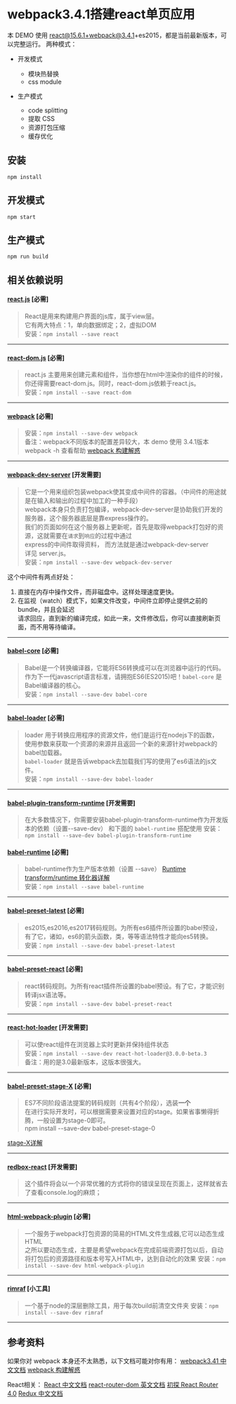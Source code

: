 # webpack3.4.1搭建react单页应用
本 DEMO 使用 react@15.6.1+webpack@3.4.1+es2015，都是当前最新版本，可以完整运行。
两种模式：
- 开发模式
  * 模块热替换
  * css module

- 生产模式
  * code splitting
  * 提取 CSS
  * 资源打包压缩
  * 缓存优化

## 安装
`npm install`

## 开发模式
`npm start`

## 生产模式
`npm run build`

## 相关依赖说明
#### [react.js](https://facebook.github.io/react/index.html) [必需]
> React是用来构建用户界面的js库，属于view层。  
  它有两大特点：1，单向数据绑定；2，虚拟DOM  
  安装：`npm install --save react`
  
---

#### [react-dom.js](https://npm.taobao.org/package/react-dom) [必需]
> react.js 主要用来创建元素和组件，当你想在html中渲染你的组件的时候，  
你还得需要react-dom.js。同时，react-dom.js依赖于react.js。  
安装：`npm install --save react-dom`

---

#### [webpack](https://doc.webpack-china.org/guides/) [必需]
> 安装：`npm install --save-dev webpack`  
备注：webpack不同版本的配置差异较大，本 demo 使用 3.4.1版本  
webpack -h 查看帮助 
[webpack 构建解惑](https://segmentfault.com/a/1190000005089993#articleHeader3)

---

#### [webpack-dev-server](https://github.com/webpack/webpack-dev-server) [开发需要]
> 它是一个用来组织包装webpack使其变成中间件的容器。（中间件的用途就是在输入和输出的过程中加工的一种手段）  
webpack本身只负责打包编译，webpack-dev-server是协助我们开发的服务器，这个服务器底层是靠express操作的。  
我们的页面如何在这个服务器上更新呢，首先是取得webpack打包好的资源，这就需要在`请求`到`响应`的过程中通过  
express的中间件取得资料， 而方法就是通过webpack-dev-server  
详见 server.js。  
安装：`npm install --save-dev webpack-dev-server`  

这个中间件有两点好处：  

1. 直接在内存中操作文件，而非磁盘中。这样处理速度更快。  
1. 在监视（watch）模式下，如果文件改变，中间件立即停止提供之前的bundle，并且会延迟  
请求回应，直到新的编译完成，如此一来，文件修改后，你可以直接刷新页面，而不用等待编译。

---


#### [babel-core](https://npm.taobao.org/package/babel-core) [必需]  
> Babel是一个转换编译器，它能将ES6转换成可以在浏览器中运行的代码。  
作为下一代javascript语言标准，请拥抱ES6(ES2015)吧！`babel-core` 是Babel编译器的核心。  
安装：`npm install --save-dev babel-core`

---

#### [babel-loader](https://npm.taobao.org/package/babel-loader) [必需]  
> loader 用于转换应用程序的资源文件，他们是运行在nodejs下的函数，  
使用参数来获取一个资源的来源并且返回一个新的来源针对webpack的babel加载器。  
`babel-loader` 就是告诉webpack去加载我们写的使用了es6语法的js文件。  
安装：`npm install --save-dev babel-loader`

---

#### [babel-plugin-transform-runtime](http://babeljs.io/docs/plugins/transform-runtime/#why) [开发需要]
> 在大多数情况下，你需要安装babel-plugin-transform-runtime作为开发版本的依赖（设置--save-dev）
和下面的 `babel-runtime` 搭配使用
安装：`npm install --save-dev babel-plugin-transform-runtime`

#### [babel-runtime](http://babeljs.io/docs/plugins/transform-runtime/#why) [必需]
> babel-runtime作为生产版本依赖（设置 --save）
[Runtime transform/runtime 转化器详解](https://segmentfault.com/a/1190000009065987)  
安装：`npm install --save babel-runtime`

---

#### [babel-preset-latest](http://babeljs.io/docs/plugins/preset-latest/) [必需]  
> es2015,es2016,es2017转码规则。为所有es6插件所设置的babel预设，  
有了它，诸如，es6的箭头函数，类，等等语法特性才能向es5转换。  
安装：`npm install --save-dev babel-preset-latest`

---

#### [babel-preset-react](https://github.com/babel/babel) [必需]  
> react转码规则。为所有react插件所设置的babel预设。有了它，才能识别转译jsx语法等。  
安装：`npm install --save-dev babel-preset-react`

---

#### [react-hot-loader](https://github.com/gaearon/react-hot-loader/tree/master/docs#starter-kits) [开发需要]  
> 可以使react组件在浏览器上实时更新并保持组件状态  
安装：`npm install --save-dev react-hot-loader@3.0.0-beta.3`  
备注：用的是3.0最新版本，这版本很强大。

---

#### [babel-preset-stage-X](https://npm.taobao.org/package/babel-preset-stage-0) [必需]  
> ES7不同阶段语法提案的转码规则（共有4个阶段），选装**一个**  
在进行实际开发时，可以根据需要来设置对应的stage。如果省事懒得折腾，一般设置为stage-0即可。  
npm install --save-dev babel-preset-stage-0  

[stage-X详解](http://www.cnblogs.com/flyingzl/p/5501247.html)

---

#### [redbox-react](https://github.com/KeywordBrain/redbox-react) [开发需要]  
> 这个插件将会以一个非常优雅的方式将你的错误呈现在页面上，这样就省去了查看console.log的麻烦；

---

#### [html-webpack-plugin](https://npm.taobao.org/package/html-webpack-plugin) [必需]  
> 一个服务于webpack打包资源的简易的HTML文件生成器,它可以动态生成HTML  
之所以要动态生成，主要是希望webpack在完成前端资源打包以后，自动将打包后的资源路径和版本号写入HTML中，达到自动化的效果
安装：`npm install --save-dev html-webpack-plugin`  

---

#### [rimraf](https://npm.taobao.org/package/rimraf) [小工具]
> 一个基于node的深层删除工具，用于每次build前清空文件夹 
安装：`npm install --save-dev rimraf`

---

## 参考资料
如果你对 webpack 本身还不太熟悉，以下文档可能对你有用：
[webpack3.41 中文文档](https://doc.webpack-china.org/guides/)
[webpack 构建解惑](https://segmentfault.com/a/1190000005089993#articleHeader3)

React相关：
[React 中文文档](https://discountry.github.io/react/)
[react-router-dom 英文文档](https://reacttraining.com/react-router/web/example/basic)
[初探 React Router 4.0](http://blog.csdn.net/sinat_17775997/article/details/69218382)
[Redux 中文文档](http://cn.redux.js.org/index.html)



